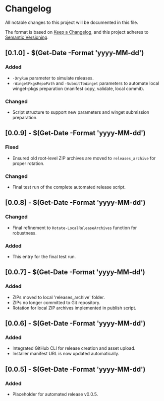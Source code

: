# Changelog

All notable changes to this project will be documented in this file.

The format is based on [Keep a Changelog](https://keepachangelog.com/en/1.0.0/),
and this project adheres to [Semantic Versioning](https://semver.org/spec/v2.0.0.html).

## [0.1.0] - $(Get-Date -Format 'yyyy-MM-dd')
### Added
- `-DryRun` parameter to simulate releases.
- `-WingetPkgsRepoPath` and `-SubmitToWinget` parameters to automate local winget-pkgs preparation (manifest copy, validate, local commit).
### Changed
- Script structure to support new parameters and winget submission preparation.

## [0.0.9] - $(Get-Date -Format 'yyyy-MM-dd')
### Fixed
- Ensured old root-level ZIP archives are moved to `releases_archive` for proper rotation.
### Changed
- Final test run of the complete automated release script.

## [0.0.8] - $(Get-Date -Format 'yyyy-MM-dd')
### Changed
- Final refinement to `Rotate-LocalReleaseArchives` function for robustness.
### Added
- This entry for the final test run.

## [0.0.7] - $(Get-Date -Format 'yyyy-MM-dd')
### Added
- ZIPs moved to local 'releases_archive' folder.
- ZIPs no longer committed to Git repository.
- Rotation for local ZIP archives implemented in publish script.

## [0.0.6] - $(Get-Date -Format 'yyyy-MM-dd')
### Added
- Integrated GitHub CLI for release creation and asset upload.
- Installer manifest URL is now updated automatically.

## [0.0.5] - $(Get-Date -Format 'yyyy-MM-dd')
### Added
- Placeholder for automated release v0.0.5.